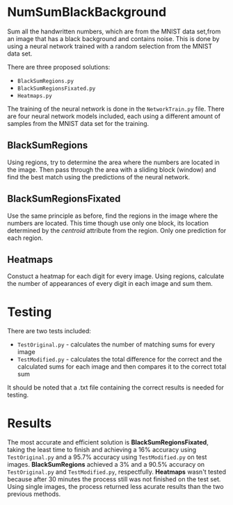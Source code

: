 # NumSumBlackBackground
Sum all the handwritten numbers, which are from the MNIST data set,from an image that has a black background and contains noise. This is done by using a neural network trained with a random selection from the MNIST data set.

There are three proposed solutions:


- `BlackSumRegions.py`
- `BlackSumRegionsFixated.py`
- `Heatmaps.py`

The training of the neural network is done in the `NetworkTrain.py` file. There are four neural network models included, each using a different amount of samples from the MNIST data set for the training.

## BlackSumRegions
Using regions, try to determine the area where the numbers are located in the image. Then pass through the area with a sliding block (window) and find the best match using the predictions of the neural network.
## BlackSumRegionsFixated
Use the same principle as before, find the regions in the image where the numbers are located. This time though use only one block, its location determined by the *centroid* attribute from the region. Only one prediction for each region.
## Heatmaps
Constuct a heatmap for each digit for every image. Using regions, calculate the number of appearances of every digit in each image and sum them.
# Testing
There are two tests included:


- `TestOriginal.py` - calculates the number of matching sums for every image
- `TestModified.py` - calculates the total difference for the correct and the calculated sums for each image and then compares it to the correct total sum

It should be noted that a .txt file containing the correct results is needed for testing.   
# Results
The most accurate and efficient solution is **BlackSumRegionsFixated**, taking the least time to finish and achieving a 16% accuracy using `TestOriginal.py` and a 95.7% accuracy using `TestModified.py` on test images. **BlackSumRegions** achieved a 3% and a 90.5% accuracy on `TestOriginal.py` and `TestModified.py`, respectfully. **Heatmaps** wasn't tested because after 30 minutes the process still was not finished on the test set. Using single images, the process returned less acurate results than the two previous methods.
